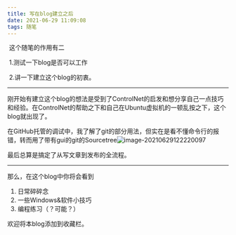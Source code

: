 ```yaml
---
title: 写在blog建立之后
date: 2021-06-29 11:09:08
tags: 随笔
---
```


​	这个随笔的作用有二

​	1.测试一下blog是否可以工作

​	2.讲一下建立这个blog的初衷。

------

刚开始有建立这个blog的想法是受到了ControlNet的启发和想分享自己一点技巧和经验。在ControlNet的帮助之下和自己在Ubuntu虚拟机的一顿乱按之下，这个blog就出现了。

在GitHub托管的调试中，我了解了git的部分用法，但实在是看不懂命令行的报错，转而用了带有gui的git的Sourcetree![image-20210629122220097](/photos/image-20210629122220097-1624940547769.png)

最后总算是搞定了从写文章到发布的全流程。

------

那么，在这个blog中你将会看到

1. 日常碎碎念
2. 一些Windows&软件小技巧
3. 编程练习（？可能？）

欢迎将本blog添加到收藏栏。
